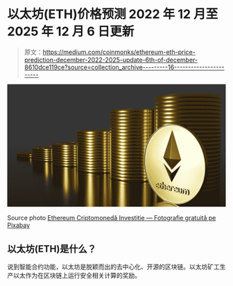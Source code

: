 # 以太坊(ETH)价格预测 2022 年 12 月至 2025 年 12 月 6 日更新

> 原文：<https://medium.com/coinmonks/ethereum-eth-price-prediction-december-2022-2025-update-6th-of-december-8610dce119ce?source=collection_archive---------16----------------------->

![](img/08910b5e56276780c59950cab3073f3e.png)

Source photo [Ethereum Criptomonedă Investitie — Fotografie gratuită pe Pixabay](https://pixabay.com/ro/photos/ethereum-criptomoned%c4%83-investitie-7108003/)

## 以太坊(ETH)是什么？

说到智能合约功能，以太坊是脱颖而出的去中心化、开源的区块链。以太坊矿工生产以太作为在区块链上运行安全相关计算的奖励。